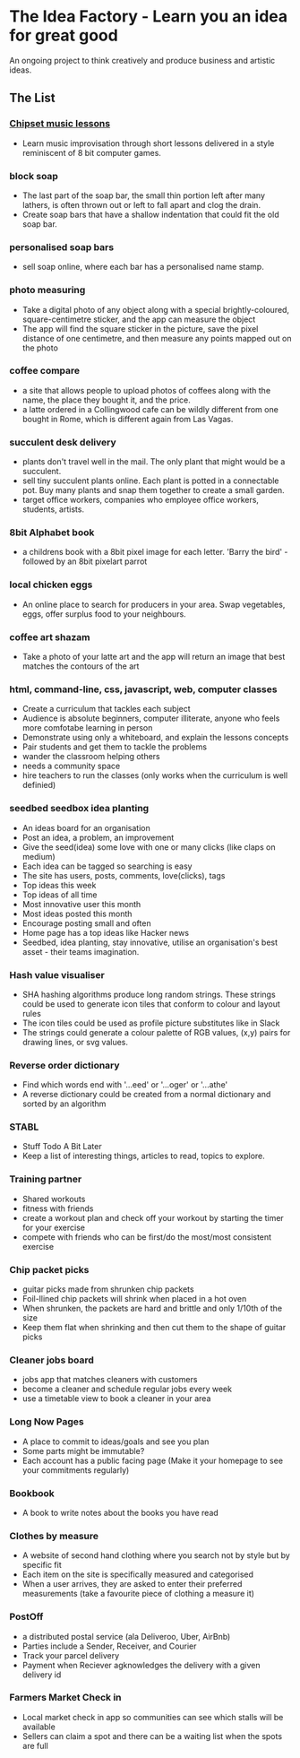 # The Idea Factory - Learn you an idea for great good
An ongoing project to think creatively and produce business and artistic ideas.

## The List

### [Chipset music lessons](./chipset_music_lessons.md)
- Learn music improvisation through short lessons delivered in a style reminiscent of 8 bit computer games.

### block soap
- The last part of the soap bar, the small thin portion left after many lathers, is often thrown out or left to fall apart and clog the drain.
- Create soap bars that have a shallow indentation that could fit the old soap bar.

### personalised soap bars
- sell soap online, where each bar has a personalised name stamp.

### photo measuring
- Take a digital photo of any object along with a special brightly-coloured, square-centimetre sticker, and the app can measure the object
- The app will find the square sticker in the picture, save the pixel distance of one centimetre, and then measure any points mapped out on the photo

### coffee compare
- a site that allows people to upload photos of coffees along with the name, the place they bought it, and the price.
- a latte ordered in a Collingwood cafe can be wildly different from one bought in Rome, which is different again from Las Vagas.

### succulent desk delivery
- plants don't travel well in the mail. The only plant that might would be a succulent. 
- sell tiny succulent plants online. Each plant is potted in a connectable pot. Buy many plants and snap them together to create a small garden.
- target office workers, companies who employee office workers, students, artists.

### 8bit Alphabet book
- a childrens book with a 8bit pixel image for each letter. 'Barry the bird' - followed by an 8bit pixelart parrot

### local chicken eggs
- An online place to search for producers in your area. Swap vegetables, eggs, offer surplus food to your neighbours.

### coffee art shazam
- Take a photo of your latte art and the app will return an image that best matches the contours of the art

### html, command-line, css, javascript, web, computer classes
- Create a curriculum that tackles each subject
- Audience is absolute beginners, computer illiterate, anyone who feels more comfotabe learning in person
- Demonstrate using only a whiteboard, and explain the lessons concepts
- Pair students and get them to tackle the problems
- wander the classroom helping others
- needs a community space
- hire teachers to run the classes (only works when the curriculum is well definied)

### seedbed seedbox idea planting

- An ideas board for an organisation
- Post an idea, a problem, an improvement
- Give the seed(idea) some love with one or many clicks (like claps on medium)
- Each idea can be tagged so searching is easy
- The site has users, posts, comments, love(clicks), tags
- Top ideas this week
- Top ideas of all time
- Most innovative user this month
- Most ideas posted this month
- Encourage posting small and often
- Home page has a top ideas like Hacker news
- Seedbed, idea planting, stay innovative, utilise an organisation's best asset - their teams imagination.

### Hash value visualiser

- SHA hashing algorithms produce long random strings. These strings could be used to generate icon tiles that conform to colour and layout rules
- The icon tiles could be used as profile picture substitutes like in Slack
- The strings could generate a colour palette of RGB values, (x,y) pairs for drawing lines, or svg values.

### Reverse order dictionary

- Find which words end with '...eed' or '...oger' or '...athe'
- A reverse dictionary could be created from a normal dictionary and sorted by an algorithm

### STABL

- Stuff Todo A Bit Later
- Keep a list of interesting things, articles to read, topics to explore.

### Training partner

- Shared workouts
- fitness with friends
- create a workout plan and check off your workout by starting the timer for your exercise
- compete with friends who can be first/do the most/most consistent exercise

### Chip packet picks

- guitar picks made from shrunken chip packets
- Foil-llined chip packets will shrink when placed in a hot oven
- When shrunken, the packets are hard and brittle and only 1/10th of the size
- Keep them flat when shrinking and then cut them to the shape of guitar picks

### Cleaner jobs board

- jobs app that matches cleaners with customers
- become a cleaner and schedule regular jobs every week
- use a timetable view to book a cleaner in your area

### Long Now Pages

- A place to commit to ideas/goals and see you plan
- Some parts might be immutable?
- Each account has a public facing page (Make it your homepage to see your commitments regularly)

### Bookbook
- A book to write notes about the books you have read

### Clothes by measure

- A website of second hand clothing where you search not by style but by specific fit
- Each item on the site is specifically measured and categorised
- When a user arrives, they are asked to enter their preferred measurements (take a favourite piece of clothing a measure it)

### PostOff

- a distributed postal service (ala Deliveroo, Uber, AirBnb)
- Parties include a Sender, Receiver, and Courier
- Track your parcel delivery
- Payment when Reciever agknowledges the delivery with a given delivery id

### Farmers Market Check in

- Local market check in app so communities can see which stalls will be available
- Sellers can claim a spot and there can be a waiting list when the spots are full
